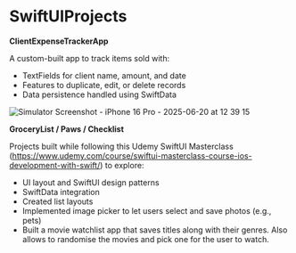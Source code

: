 # SwiftUIProjects

**ClientExpenseTrackerApp**

A custom-built app to track items sold with:
- TextFields for client name, amount, and date
- Features to duplicate, edit, or delete records
- Data persistence handled using SwiftData

![Simulator Screenshot - iPhone 16 Pro - 2025-06-20 at 12 39 15](https://github.com/user-attachments/assets/228e8ffc-232d-4550-a0a7-a5429b46daa3)


**GroceryList / Paws / Checklist**

Projects built while following this Udemy SwiftUI Masterclass (https://www.udemy.com/course/swiftui-masterclass-course-ios-development-with-swift/) to explore:
- UI layout and SwiftUI design patterns
- SwiftData integration
- Created list layouts
- Implemented image picker to let users select and save photos (e.g., pets)
- Built a movie watchlist app that saves titles along with their genres. Also allows to randomise the movies and pick one for the user to watch. 
